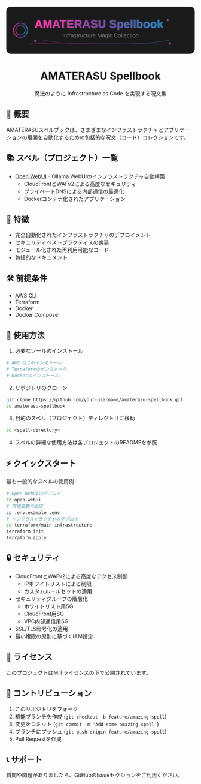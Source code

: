 <div align="center">

![AMATERASU Spellbook](assets/header.svg)

# AMATERASU Spellbook

魔法のように Infrastructure as Code を実現する呪文集

</div>

## 🌟 概要

AMATERASUスペルブックは、さまざまなインフラストラクチャとアプリケーションの展開を自動化するための包括的な呪文（コード）コレクションです。

## 📚 スペル（プロジェクト）一覧

- [Open WebUI](./open-webui/README.md) - Ollama WebUIのインフラストラクチャ自動構築
  - CloudFrontとWAFv2による高度なセキュリティ
  - プライベートDNSによる内部通信の最適化
  - Dockerコンテナ化されたアプリケーション

## 🎯 特徴

- 完全自動化されたインフラストラクチャのデプロイメント
- セキュリティベストプラクティスの実装
- モジュール化された再利用可能なコード
- 包括的なドキュメント

## 🛠️ 前提条件

- AWS CLI
- Terraform
- Docker
- Docker Compose

## 🔮 使用方法

1. 必要なツールのインストール
```bash
# AWS CLIのインストール
# Terraformのインストール
# Dockerのインストール
```

2. リポジトリのクローン
```bash
git clone https://github.com/your-username/amaterasu-spellbook.git
cd amaterasu-spellbook
```

3. 目的のスペル（プロジェクト）ディレクトリに移動
```bash
cd <spell-directory>
```

4. スペルの詳細な使用方法は各プロジェクトのREADMEを参照

## ⚡ クイックスタート

最も一般的なスペルの使用例：

```bash
# Open WebUIのデプロイ
cd open-webui
# 環境変数の設定
cp .env.example .env
# インフラストラクチャのデプロイ
cd terraform/main-infrastructure
terraform init
terraform apply
```

## 🔒 セキュリティ

- CloudFrontとWAFv2による高度なアクセス制御
  - IPホワイトリストによる制限
  - カスタムルールセットの適用
- セキュリティグループの階層化
  - ホワイトリスト用SG
  - CloudFront用SG
  - VPC内部通信用SG
- SSL/TLS暗号化の適用
- 最小権限の原則に基づくIAM設定

## 📝 ライセンス

このプロジェクトはMITライセンスの下で公開されています。

## 🤝 コントリビューション

1. このリポジトリをフォーク
2. 機能ブランチを作成 (`git checkout -b feature/amazing-spell`)
3. 変更をコミット (`git commit -m 'Add some amazing spell'`)
4. ブランチにプッシュ (`git push origin feature/amazing-spell`)
5. Pull Requestを作成

## 📞 サポート

質問や問題がありましたら、GitHubのIssueセクションをご利用ください。
